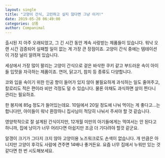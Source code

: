 ```yaml
---
layout: single
title: "고양이 간식, 고민하고 싶지 않다면 그냥 이거!"
date: 2019-05-28 06:49:00
categories: 상품
author: Companimal
---
```


출시된 지 아주 오래되었고, 그 긴 시간 동안 계속 사랑받는 제품들이 있습니다. 워낙 오랜 시간 검증되어 실패할 일이 없는 게 가장 큰 장점이죠. 고양이 간식 중에는 템테이션이 가장 널리 알려져 있습니다.

세상에서 가장 많이 팔리는 고양이 간식으로 겉은 바삭한 쿠키 같고 부드러운 속이 아이들 입맛을 자극하는 제품이죠. 연어, 닭고기, 참치 등 종류도 다양합니다.

코와 입을 속이기 위한 인공 향이 들어가 있지 않아 불필요하게 과식하는 일도 줄여주고, 칼로리도 적은 편이라 비만 걱정도 덜 수 있습니다. 물론 야채도 과식하면 살이 찐다니 관리는 필요하죠.

한 봉지에 85g 정도가 들어있는데요. 10일에서 20일 정도에 나눠 먹이는 게 좋다고…는 합니다만, 아이들이 워낙 환장하니 집사님이 적당히 나눠서 주셔야 할 것 같습니다.

영양학적으로 잘 설계된 간식이지만, 12개월 미만의 아기들에게는 먹여서는 안 된다고 하니까, 집에 냥이가 너무 어리다면 아쉽지만 조금 더 기다려야 할것 같군요.

알갱이 크기가 그다지 크지 않아 고양이용 노즈워크로도 손색이 없습니다. 개 만큼은 아니지만 고양이 후각도 사람에 견주면 14배나 좋거든요. 요즘 너무 집에서 누워만 있는 것 같다면 한 번 시도해보세요.
